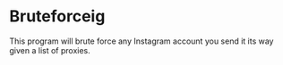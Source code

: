 # Bruteforceig
This program will brute force any Instagram account you send it its way given a list of proxies.
